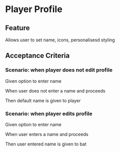 # Player Profile

## Feature

Allows user to set name, icons, personalisesd styling

## Acceptance Criteria

### Scenario: when player does not edit profile

Given option to enter name

When user does not enter a name and proceeds

Then default name is given to player

### Scenario: when player edits profile

Given option to enter name
  
When user enters a name and proceeds
  
Then user entered name is given to bat

